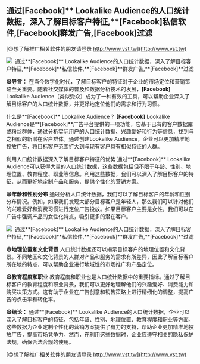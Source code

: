 ## **通过**[Facebook]** Lookalike Audience的人口统计数据，深入了解目标客户特征,**[Facebook]**私信软件,**[Facebook]**群发广告,**[Facebook]**过滤**

[😍想了解推广相关软件的朋友请登录 http://www.vst.tw](http://www.vst.tw)

 <center><img src="https://vst.tw/MP4/tuiguang/png/2.png" alt="通过**[Facebook]** Lookalike Audience的人口统计数据，深入了解目标客户特征,**[Facebook]**私信软件,**[Facebook]**群发广告,**[Facebook]**过滤"></center>

**😄导言：**
在当今数字化时代，了解目标客户的特征对于企业的市场定位和营销策略至关重要。随着社交媒体的普及和数据分析技术的发展，**[Facebook]** Lookalike Audience（类似受众）成为了一种有效的工具，可以帮助企业深入了解目标客户的人口统计数据，并更好地定位他们的需求和行为习惯。

什么是**[Facebook]** Lookalike Audience？
**[Facebook]** Lookalike Audience是**[Facebook]**广告平台提供的一项功能，它基于已有的客户数据库或粉丝群体，通过分析实际用户的人口统计数据、兴趣爱好和行为等信息，找到与之相似的新潜在客户群体。通过创建Lookalike Audience，企业可以更加精准地投放广告，将目标客户范围扩大到与现有客户具有相似特征的人群。

利用人口统计数据深入了解目标客户特征的优势
通过**[Facebook]** Lookalike Audience可以获得大量的人口统计数据，这些数据包括但不限于年龄、性别、地理位置、教育程度、职业等信息。利用这些数据，我们可以深入了解目标客户的特征，从而更好地定制产品和服务，提供个性化的营销方案。

**😄年龄和性别分布**
通过分析人口统计数据，我们可以了解目标客户的年龄和性别分布情况。例如，如果我们发现大部分目标客户是年轻人，那么我们可以针对他们的兴趣爱好和消费习惯进行定位广告投放。如果目标客户主要是女性，我们可以在广告中强调产品的女性化特点，吸引更多的潜在客户。

 <center><img src="https://vst.tw/MP4/tuiguang/png/1.png" alt="通过**[Facebook]** Lookalike Audience的人口统计数据，深入了解目标客户特征,**[Facebook]**私信软件,**[Facebook]**群发广告,**[Facebook]**过滤"></center>

**😄地理位置和文化背景**
人口统计数据还可以揭示目标客户的地理位置和文化背景。不同地区和文化背景的人群对产品和服务的需求有所差异，因此了解目标客户所在地的特点，可以帮助企业进行地域性的市场推广和产品定位。

**😄教育程度和职业**
教育程度和职业也是人口统计数据中的重要指标。通过了解目标客户的教育程度和职业背景，我们可以更好地理解他们的兴趣爱好、消费能力和购买决策方式。这有助于企业在广告创意和销售策略上进行精细化的调整，提高广告的点击率和转化率。

**😄结论：**
通过**[Facebook]** Lookalike Audience的人口统计数据，企业可以深入了解目标客户的特征，包括年龄、性别、地理位置、教育程度和职业等方面。这些数据为企业定制个性化的营销方案提供了有力的支持，帮助企业更加精准地投放广告，提高市场竞争力。然而，在利用这些数据时，企业应遵守相关的隐私保护法规，确保合法合规的使用。

[😍想了解推广相关软件的朋友请登录 http://www.vst.tw](http://www.vst.tw)



